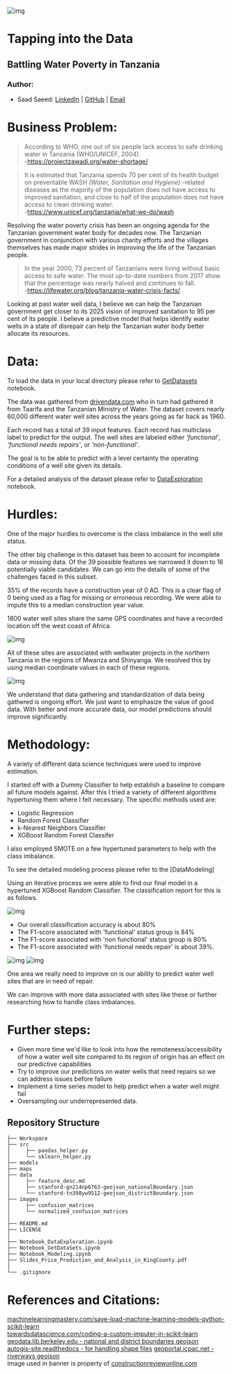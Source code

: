 ![img](./images/Banner.png)
# Tapping into the Data

## Battling Water Poverty in Tanzania

 

### Author:


- Saad Saeed: 
[LinkedIn](https://www.linkedin.com/in/saadsaeed85/) |
[GitHub](https://github.com/ssaeed85) |
[Email](mailto:saadsaeed85@gmail.com)

# Business Problem:

>According to WHO, one out of six people lack access to safe drinking water in Tanzania (WHO/UNICEF, 2004).\
-https://projectzawadi.org/water-shortage/

> It is estimated that Tanzania spends 70 per cent of its health budget on preventable WASH _(Water, Sanitation and Hygiene)_ -related diseases as the majority of the population does not have access to improved sanitation, and close to half of the population does not have access to clean drinking water.\
-https://www.unicef.org/tanzania/what-we-do/wash

Resolving the water poverty crisis has been an ongoing agenda for the Tanzanian government water body for decades now. The Tanzanian government in conjunction with various charity efforts and the villages themselves has made major strides in improving the life of the Tanzanian people.

>In the year 2000, 73 percent of Tanzanians were living without basic access to safe water. The most up-to-date numbers from 2017 show that the percentage was nearly halved and continues to fall.\
-https://lifewater.org/blog/tanzania-water-crisis-facts/

Looking at past water well data, I believe we can help the Tanzanian government get closer to its 2025 vision of improved sanitation to 95 per cent of its people. I believe a predictive model that helps identify water wells in a state of disrepair can help the Tanzanian water body better allocate its resources.

# Data:

To load the data in your local directory please refer to [GetDatasets](Notebook_GetDataSets.ipynb) notebook.

The data was gathered from [drivendata.com](https://www.drivendata.org/competitions/7/pump-it-up-data-mining-the-water-table/) who in turn had gathered it from Taarifa and the Tanzanian Ministry of Water. The dataset covers nearly 60,000 different water well sites across the years going as far back as 1960. 

Each record has a total of 39 input features. Each record has multiclass label to predict for the output. The well sites are labeled either _'functional'_, _'functional needs repairs'_, or _'non-functional'_.

The goal is to be able to predict with a level certainty the operating conditions of a well site given its details.

For a detailed analysis of the dataset please refer to [DataExploration](Notebook_DataExploration.ipynb) notebook.

# Hurdles:


One of the major hurdles to overcome is the class imbalance in the well site status.

The other big challenge in this dataset has been to account for incomplete data or missing data. Of the 39 possible features we narrowed it down to 16 potentially viable candidates. We can go into the details of some of the challenges faced in this subset. 

35% of the records have a construction year of 0 AD. This is a clear flag of 0 being used as a flag for missing or erroneous recording. We were able to impute this to a median construction year value.

1800 water well sites share the same GPS coordinates and have a recorded location off the west coast of Africa.

![img](./images/BadCoordinates.png)

All of these sites are associated with wellwater projects in the northern Tanzania in the regions of Mwanza and Shinyanga. We resolved this by using median coordinate values in each of these regions.

![img](./images/MwanzaAndShinyanga.png)

We understand that data gathering and standardization of data being gathered is ongoing effort. We just want to emphasize the value of good data. With better and more accurate data, our model predictions should improve significantly.


# Methodology:


A variety of different data science techniques were used to improve estimation.

I started off with a Dummy Classifier to help establish a baseline to compare all future models against. After this I tried a variety of different algorithms hypertuning them where I felt necessary. The specific methods used are:
- Logistic Regression
- Random Forest Classifier
- k-Nearest Neighbors Classifier
- XGBoost Random Forest Classifer

I also employed SMOTE on a few hypertuned parameters to help with the class imbalance.

To see the detailed modeling process please refer to the [DataModeling]

Using an iterative process we were able to find our final model in a hypertuned XGBoost Random Classifier. The classification report for this is as follows.

![img](./images/ClassificationReport.png)

-   Our overall classification accuracy is about 80% 
- The F1-score associated with 'functional' status group is 84%
- The F1-score associated with 'non functional' status group is 80%
- The F1-score associated with 'functional needs repair' is about 39%. 



![img](./images/confusion_matrices/XGBoost%20-%20Hypertune%204.jpg)
![img](./images/normalized_confusion_matrices/XGBoost%20-%20Hypertune%204.jpg)

One area we really need to improve on is our ability to predict water well sites that are in need of repair. 

We can improve with more data associated with sites like these or further researching how to handle class imbalances.

# Further steps:

- Given more time we'd like to look into how the remoteness/accessibility of how a water well site compared to its region of origin has an effect on our predictive capabilities
- Try to improve our predictions on water wells that need repairs so we can address issues before failure
- Implement a time series model to help predict when a water well might fail
- Oversampling our underrepresented data.


## Repository Structure
```
├── Workspace 
├── src 
│     ├── pandas_helper.py
│     └── sklearn_helper.py
├── models 
├── maps
├── data
│     ├── feature_desc.md
│     ├── stanford-gn214np6763-geojson_nationalBoundary.json
│     └── stanford-tn398yw9512-geojson_districtBoundary.json
├── images
│     ├── confusion_matrices
│     └── normalized_confusion_matrices 
│    
├── README.md
├── LICENSE
│ 
├── Notebook_DataExploration.ipynb
├── Notebook_GetDataSets.ipynb
├── Notebook_Modeling.ipynb
├── Slides_Price_Prediction_and_Analysis_in_KingCounty.pdf
│ 
└── .gitignore
```


# References and Citations:

[machinelearningmastery.com/save-load-machine-learning-models-python-scikit-learn](https://machinelearningmastery.com/save-load-machine-learning-models-python-scikit-learn/)\
[towardsdatascience.com/coding-a-custom-imputer-in-scikit-learn](https://towardsdatascience.com/coding-a-custom-imputer-in-scikit-learn-31bd68e541de)\
[geodata.lib.berkeley.edu - national and district boundaries geojson](https://geodata.lib.berkeley.edu/catalog/stanford-gn214np6763 )\
[autogis-site.readthedocs - for handling shape files](https://geodata.lib.berkeley.edu/)
[geoportal.icpac.net - riverways geojson](http://geoportal.icpac.net/layers/geonode%3Atza_water_lines_dcw)\
Image used in banner is property of [constructionreviewonline.com](https://constructionreviewonline.com/news/tanzania/usaid-to-fund-tanzania-water-projects/)